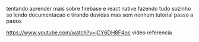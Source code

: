 tentando aprender mais sobre firebase e react native
fazendo tudo sozinho so lendo documentacao e tirando duvidas
mas sem nenhum tutorial passo a passo.

https://www.youtube.com/watch?v=jCY6DH8F4oc video referencia
